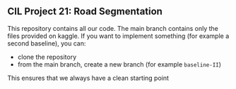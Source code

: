 ## CIL Project 21: Road Segmentation

This repository contains all our code. The main branch contains only the files provided on kaggle. If you want to implement something (for example a second baseline), you can:

- clone the repository
- from the main branch, create a new branch (for example `baseline-II`)

This ensures that we always have a clean starting point